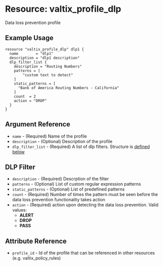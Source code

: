 # Resource: valtix_profile_dlp

Data loss prevention profile

## Example Usage

```hcl
resource "valtix_profile_dlp" dlp1 {
  name        = "dlp1"
  description = "dlp1 description"
  dlp_filter_list {
    description = "Routing Numbers"
    patterns = [
        "custom text to detect"
    ]
    static_patterns = [
      "Bank of America Routing Numbers - California"
    ]
    count  = 2
    action = "DROP"
  }
}
```

## Argument Reference

* `name` - (Required) Name of the profile
* `description` - (Optional) Description of the profile
* `dlp_filter_list` - (Required) A list of dlp filters. Structure is [defined below](#dlp-filter)

## DLP Filter
* `description` - (Required) Descrption of the filter
* `patterns` - (Optional) List of custom regular expression patterns 
* `static_patterns` - (Optional) List of predefined patterns
* `count` - (Required) Number of times the pattern must be seen before the data loss prevention functionality takes action
* `action` - (Required) action upon detecting the data loss prevention. Valid values:
    * **ALERT**
    * **DROP**
    * **PASS**

## Attribute Reference

* `profile_id` - Id of the profile that can be referenced in other resources (e.g. valtix_policy_rules)
